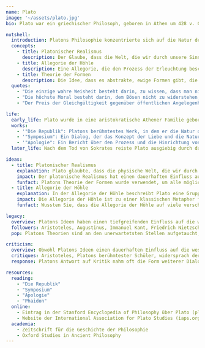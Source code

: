 ```yaml
---
name: Plato
image: '~/assets/plato.jpg'
bio: Plato war ein griechischer Philosoph, geboren in Athen um 428 v. Chr. Er war ein Schüler von Sokrates und eine der wichtigsten Figuren in der westlichen Philosophie. Platons Ideen haben einen tiefgreifenden Einfluss auf Politik, Ethik, Metaphysik und Erkenntnistheorie gehabt.

nutshell:
  introduction: Platons Philosophie konzentrierte sich auf die Natur der Realität, des Wissens und der idealen Gesellschaft. Er glaubte an die Existenz einer höheren Ebene abstrakter Formen oder Ideen, die die wahren und ewigen Wesenheiten der Dinge sind.
  concepts:
    - title: Platonischer Realismus
      description: Der Glaube, dass die Welt, die wir durch unsere Sinne erfahren, nur eine Nachahmung der wahren, ewigen Welt der Formen ist.
    - title: Allegorie der Höhle
      description: Eine Allegorie, die den Prozess der Erleuchtung beschreibt, bei dem der Gefangene aus der Höhle befreit wird und die wahre Natur der Realität versteht.
    - title: Theorie der Formen
      description: Die Idee, dass es abstrakte, ewige Formen gibt, die als die ultimative Realität hinter der physischen Welt dienen.'
  quotes:
    - "Die einzige wahre Weisheit besteht darin, zu wissen, dass man nichts weiß."
    - "Die höchste Moral besteht darin, dem Bösen nicht zu widerstehen, sondern das Böse durch Gutes zu überwinden."
    - "Der Preis der Gleichgültigkeit gegenüber öffentlichen Angelegenheiten besteht darin, von bösen Menschen beherrscht zu werden."

life:
  early_life: Plato wurde in eine aristokratische Athener Familie geboren. Sein Vater Ariston soll von den frühen Königen von Athen abstammen. Plato wuchs während der Zeit von Perikles auf, einer Periode großer politischer und kultureller Blüte in Athen.
  works:
    - '"Die Republik": Platons berühmtestes Werk, in dem er die Natur der Gerechtigkeit und der idealen Gesellschaft erforscht.'
    - '"Symposium": Ein Dialog, der das Konzept der Liebe und die Natur der Schönheit untersucht.'
    - '"Apologie": Ein Bericht über den Prozess und die Hinrichtung von Sokrates, Platons Mentor.'
  later_life: Nach dem Tod von Sokrates reiste Plato ausgiebig durch das Mittelmeer, darunter Besuche in Ägypten und Italien. Schließlich kehrte er nach Athen zurück, wo er die Akademie gründete, eine der frühesten Einrichtungen für höhere Bildung in der westlichen Welt.

ideas:
  - title: Platonischer Realismus
    explanation: Plato glaubte, dass die physische Welt, die wir durch unsere Sinne erfahren, nur eine Nachahmung der wahren, ewigen Welt der Formen ist. Das bedeutet, dass alles, was wir sehen, hören, berühren, schmecken und riechen, nur eine Kopie einer perfekten, abstrakten Form ist. Zum Beispiel gibt es eine Form der Schönheit, eine Form des Guten, eine Form der Gerechtigkeit und so weiter.
    impact: Der platonische Realismus hat einen dauerhaften Einfluss auf die westliche Philosophie gehabt und Denker wie Aristoteles und Augustinus beeinflusst. Er legte auch den Grundstein für die Entwicklung der christlichen Theologie und die Vorstellung eines göttlichen Schöpfers.
    funfact: Platons Theorie der Formen wurde verwendet, um alle möglichen seltsamen Ideen zu rechtfertigen, wie die Vorstellung, dass es irgendwo eine perfekte, ewige Form von Pizza gibt!
  - title: Allegorie der Höhle
    explanation: In der Allegorie der Höhle beschreibt Plato eine Gruppe von Gefangenen, die ihr ganzes Leben lang in einer dunklen Höhle angekettet waren und nichts anderes als Schatten an der Wand vor ihnen sahen. Ein Gefangener schafft es zu entkommen und sieht zum ersten Mal die Außenwelt, wobei er erkennt, dass die Schatten nur Nachahmungen der wahren Realität waren.
    impact: Die Allegorie der Höhle ist zu einer klassischen Metapher für den Weg der Erleuchtung und die Suche nach Wissen geworden. Sie hat unzählige Künstler, Schriftsteller und Philosophen in der Geschichte inspiriert.
    funfact: Wussten Sie, dass die Allegorie der Höhle auf viele verschiedene Arten neu interpretiert wurde? Einige sehen sie als Symbol für spirituelles Erwachen, während andere sie als Kommentar zu den Gefahren der Technologieabhängigkeit interpretieren!

legacy:
  overview: Platons Ideen haben einen tiefgreifenden Einfluss auf die westliche Philosophie gehabt und die Art und Weise geprägt, wie wir Ethik, Politik und Metaphysik betrachten. Seine Theorien werden auch heute noch von Gelehrten studiert und diskutiert.
  followers: Aristoteles, Augustinus, Immanuel Kant, Friedrich Nietzsche und Martin Heidegger sind nur einige der vielen Philosophen, die von Platons Ideen beeinflusst wurden.
  pop: Platons Theorien sind an den unerwartetsten Stellen aufgetaucht, von Science-Fiction-Romanen wie "The Matrix" bis hin zu Fernsehsendungen wie "Rick and Morty". Sogar Beyoncé hat sich in ihren Songtexten auf Platons Symposium bezogen!

criticism:
  overview: Obwohl Platons Ideen einen dauerhaften Einfluss auf die westliche Philosophie hatten, sind sie nicht ohne Kritik geblieben. Viele Kritiker argumentieren, dass seine Theorien zu abstrakt und von der realen Welt losgelöst sind. Andere werfen ihm vor, eine gefährliche Form von Elitismus zu fördern.
  critiques: Aristoteles, Platons berühmtester Schüler, widersprach der Theorie seines Lehrers von den Formen und argumentierte, dass die Welt, die wir durch unsere Sinne erfahren, real und erkennbar ist. Andere Kritiker wie Karl Popper haben Plato beschuldigt, Totalitarismus zu befürworten und individuelle Freiheit zu unterdrücken.
  response: Platons Antwort auf Kritik nahm oft die Form weiterer Dialoge und Schriften an, in denen er seine Ideen gegenüber seinen Gegnern verfeinerte und verteidigte. In seinen späteren Werken betonte er zunehmend die Bedeutung des individuellen moralischen Charakters und die Rolle der Bildung bei der Schaffung einer gerechten Gesellschaft.

resources:
  reading:
    - "Die Republik"
    - "Symposium"
    - "Apologie"
    - "Phaidon"
  online:
    - Eintrag in der Stanford Encyclopedia of Philosophy über Plato (plato.stanford.edu)
    - Website der International Association for Plato Studies (iaps.org)
  academia:
    - Zeitschrift für die Geschichte der Philosophie
    - Oxford Studies in Ancient Philosophy
---
```

